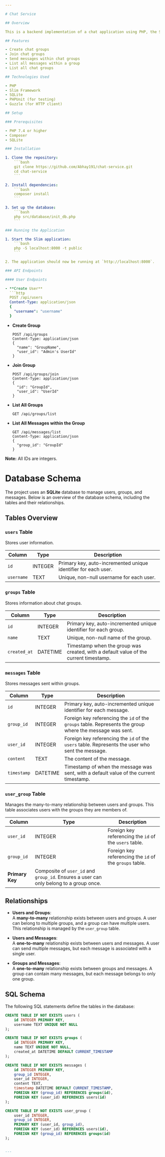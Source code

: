 ```yaml
---

# Chat Service

## Overview

This is a backend implementation of a chat application using PHP, the Slim framework, and SQLite. Users can create chat groups, join these groups, and send messages within them. The groups are public, so any user can join any group. Users can also view all the messages.

## Features

- Create chat groups
- Join chat groups
- Send messages within chat groups
- List all messages within a group
- List all chat groups

## Technologies Used

- PHP
- Slim Framework
- SQLite
- PHPUnit (for testing)
- Guzzle (for HTTP client)

## Setup

### Prerequisites

- PHP 7.4 or higher
- Composer
- SQLite

### Installation

1. Clone the repository:
    ```bash
    git clone https://github.com/Abhay191/chat-service.git
    cd chat-service
    ```

2. Install dependencies:
    ```bash
    composer install
    ```

3. Set up the database:
    ```bash
    php src/database/init_db.php
    ```

### Running the Application

1. Start the Slim application:
    ```bash
    php -S localhost:8000 -t public
    ```

2. The application should now be running at `http://localhost:8000`.

### API Endpoints

#### User Endpoints

- **Create User**  
  ```http
  POST /api/users
  Content-Type: application/json
  {
    "username": "username"
  }
  ```

- **Create Group**  
  ```http
  POST /api/groups
  Content-Type: application/json
  {
    "name": "GroupName",
    "user_id": "Admin's UserId"
  }
  ```

- **Join Group**  
  ```http
  POST /api/groups/join
  Content-Type: application/json
  {
    "id": "GroupId",
    "user_id": "UserId"
  }
  ```

- **List All Groups**  
  ```http
  GET /api/groups/list
  ```

- **List All Messages within the Group**  
  ```http
  GET /api/messages/list
  Content-Type: application/json
  {
    "group_id": "GroupId"
  }
  ```

**Note:** All IDs are integers.




# Database Schema

The project uses an **SQLite** database to manage users, groups, and messages. Below is an overview of the database schema, including the tables and their relationships.

## Tables Overview

### `users` Table
Stores user information.

| Column     | Type    | Description                          |
|------------|---------|--------------------------------------|
| `id`       | INTEGER | Primary key, auto-incremented unique identifier for each user. |
| `username` | TEXT    | Unique, non-null username for each user. |

### `groups` Table
Stores information about chat groups.

| Column      | Type      | Description                           |
|-------------|-----------|---------------------------------------|
| `id`        | INTEGER   | Primary key, auto-incremented unique identifier for each group. |
| `name`      | TEXT      | Unique, non-null name of the group.   |
| `created_at`| DATETIME  | Timestamp when the group was created, with a default value of the current timestamp. |

### `messages` Table
Stores messages sent within groups.

| Column     | Type      | Description                           |
|------------|-----------|---------------------------------------|
| `id`       | INTEGER   | Primary key, auto-incremented unique identifier for each message. |
| `group_id` | INTEGER   | Foreign key referencing the `id` of the `groups` table. Represents the group where the message was sent. |
| `user_id`  | INTEGER   | Foreign key referencing the `id` of the `users` table. Represents the user who sent the message. |
| `content`  | TEXT      | The content of the message.           |
| `timestamp`| DATETIME  | Timestamp of when the message was sent, with a default value of the current timestamp. |

### `user_group` Table
Manages the many-to-many relationship between users and groups. This table associates users with the groups they are members of.

| Column    | Type    | Description                                     |
|-----------|---------|-------------------------------------------------|
| `user_id` | INTEGER | Foreign key referencing the `id` of the `users` table. |
| `group_id`| INTEGER | Foreign key referencing the `id` of the `groups` table. |
| **Primary Key** | Composite of `user_id` and `group_id`. Ensures a user can only belong to a group once. |

## Relationships

- **Users and Groups**:  
  A **many-to-many** relationship exists between users and groups. A user can belong to multiple groups, and a group can have multiple users. This relationship is managed by the `user_group` table.

- **Users and Messages**:  
  A **one-to-many** relationship exists between users and messages. A user can send multiple messages, but each message is associated with a single user.

- **Groups and Messages**:  
  A **one-to-many** relationship exists between groups and messages. A group can contain many messages, but each message belongs to only one group.

## SQL Schema

The following SQL statements define the tables in the database:

```sql
CREATE TABLE IF NOT EXISTS users (
    id INTEGER PRIMARY KEY,
    username TEXT UNIQUE NOT NULL
);

CREATE TABLE IF NOT EXISTS groups (
    id INTEGER PRIMARY KEY,
    name TEXT UNIQUE NOT NULL,
    created_at DATETIME DEFAULT CURRENT_TIMESTAMP
);

CREATE TABLE IF NOT EXISTS messages (
    id INTEGER PRIMARY KEY,
    group_id INTEGER,
    user_id INTEGER,
    content TEXT,
    timestamp DATETIME DEFAULT CURRENT_TIMESTAMP,
    FOREIGN KEY (group_id) REFERENCES groups(id),
    FOREIGN KEY (user_id) REFERENCES users(id)
);

CREATE TABLE IF NOT EXISTS user_group (
    user_id INTEGER,
    group_id INTEGER,
    PRIMARY KEY (user_id, group_id),
    FOREIGN KEY (user_id) REFERENCES users(id),
    FOREIGN KEY (group_id) REFERENCES groups(id)
);


---
```



